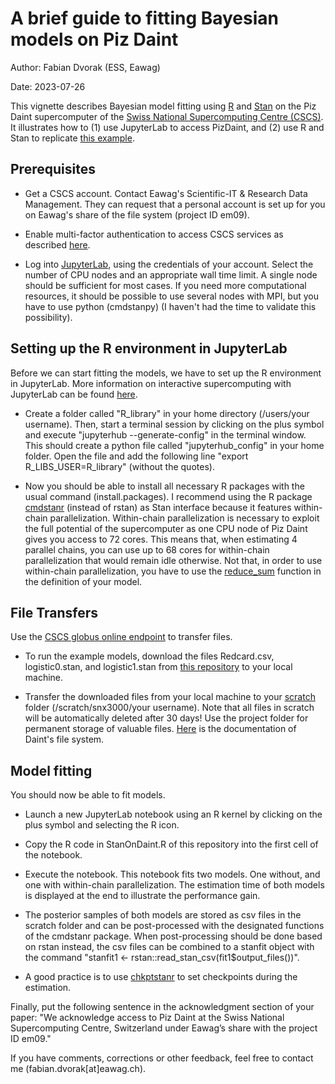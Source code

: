 # A brief guide to fitting Bayesian models on Piz Daint
Author: Fabian Dvorak (ESS, Eawag)

Date: 2023-07-26

This vignette describes Bayesian model fitting using [R]( https://www.r-project.org/) and [Stan](https://mc-stan.org/) on the Piz Daint supercomputer of the [Swiss National Supercomputing Centre (CSCS)](https://www.cscs.ch/). It illustrates how to (1) use JupyterLab to access PizDaint, and (2) use R and Stan to replicate [this example](https://mc-stan.org/users/documentation/case-studies/reduce_sum_tutorial.html).

## Prerequisites 
* Get a CSCS account. Contact Eawag's Scientific-IT & Research Data Management. They can request that a personal account is set up for you on Eawag's share of the file system (project ID em09).

* Enable multi-factor authentication to access CSCS services as described [here](https://user.cscs.ch/access/auth/mfa/).

* Log into [JupyterLab](https://jupyter.cscs.ch/), using the credentials of your account. Select the number of CPU nodes and an appropriate wall time limit. A single node should be sufficient for most cases. If you need more computational resources, it should be possible to use several nodes with MPI, but you have to use python (cmdstanpy) (I haven't had the time to validate this possibility).

## Setting up the R environment in JupyterLab
Before we can start fitting the models, we have to set up the R environment in JupyterLab. More information on interactive supercomputing with JupyterLab can be found [here](https://user.cscs.ch/tools/interactive/jupyterlab/).

* Create a folder called "R_library" in your home directory (/users/your username). Then, start a terminal session by clicking on the plus symbol and execute "jupyterhub --generate-config" in the terminal window. This should create a python file called "jupyterhub_config" in your home folder. Open the file and add the following line "export R_LIBS_USER=R_library" (without the quotes).

* Now you should be able to install all necessary R packages with the usual command (install.packages). I recommend using the R package [cmdstanr](https://mc-stan.org/cmdstanr/index.html) (instead of rstan) as Stan interface because it features within-chain parallelization. Within-chain parallelization is necessary to exploit the full potential of the supercomputer as one CPU node of Piz Daint gives you access to 72 cores. This means that, when estimating 4 parallel chains, you can use up to 68 cores for within-chain parallelization that would remain idle otherwise. Not that, in order to use within-chain parallelization, you have to use the [reduce_sum](https://mc-stan.org/docs/functions-reference/functions-reduce.html) function in the definition of your model.

## File Transfers
Use the [CSCS globus online endpoint](https://user.cscs.ch/storage/transfer/external/) to transfer files. 

* To run the example models, download the files Redcard.csv, logistic0.stan, and logistic1.stan from [this repository](https://github.com/rmcelreath/cmdstan_map_rect_tutorial) to your local machine. 

* Transfer the downloaded files from your local machine to your [scratch](https://user.cscs.ch/storage/file_systems/scratch/) folder (/scratch/snx3000/your username). Note that all files in scratch will be automatically deleted after 30 days! Use the project folder for permanent storage of valuable files. [Here](https://user.cscs.ch/storage/file_systems/scratch/) is the documentation of Daint's file system.

## Model fitting
You should now be able to fit models.

* Launch a new JupyterLab notebook using an R kernel by clicking on the plus symbol and selecting the R icon.

* Copy the R code in StanOnDaint.R of this repository into the first cell of the notebook. 

* Execute the notebook. This notebook fits two models. One without, and one with within-chain parallelization. The estimation time of both models is displayed at the end to illustrate the performance gain. 

* The posterior samples of both models are stored as csv files in the scratch folder and can be post-processed with the designated functions of the cmdstanr package. When post-processing should be done based on rstan instead, the csv files can be combined to a stanfit object with the command "stanfit1 <- rstan::read_stan_csv(fit1$output_files())".

* A good practice is to use [chkptstanr](https://donaldrwilliams.github.io/chkptstanr/) to set checkpoints during the estimation.

Finally, put the following sentence in the acknowledgment section of your paper: "We acknowledge access to Piz Daint at the Swiss National Supercomputing Centre, Switzerland under Eawag’s share with the project ID em09." 

If you have comments, corrections or other feedback, feel free to contact me (fabian.dvorak[at]eawag.ch).
